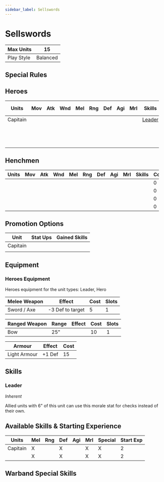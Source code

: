 ```yaml
---
sidebar_label: Sellswords
---
```

# Sellswords


| Max Units | 15 |
| ---- | ---- |
| Play Style | Balanced |

## Special Rules
### 

## Heroes
| Units | Mov | Atk | Wnd | Mel | Rng | Def | Agi | Mrl | Skills | Cost |  Cap | Skill Ups |
| ---- | ---- | ---- | ---- | ---- | ---- | ---- | ---- | ---- | ---- | ---- | ---- | ---- |
| Capitain |  |  |  |  |  |  |  |  | [Leader](#leader) | 0 | None | [\[Link\]](docs/8.%20Reference/4.%20Skill%20Search.md?filter=Melee,Defense,Morale,Sellswords) |
|  |  |  |  |  |  |  |  |  |  | 0 | None | [\[Link\]](docs/8.%20Reference/4.%20Skill%20Search.md?filter=Melee,Defense,Morale,Sellswords) |
|  |  |  |  |  |  |  |  |  |  | 0 | None | [\[Link\]](docs/8.%20Reference/4.%20Skill%20Search.md?filter=Melee,Defense,Morale,Sellswords) |
|  |  |  |  |  |  |  |  |  |  | 0 | None | [\[Link\]](docs/8.%20Reference/4.%20Skill%20Search.md?filter=Melee,Defense,Morale,Sellswords) |

## Henchmen
| Units | Mov | Atk | Wnd | Mel | Rng | Def | Agi | Mrl | Skills | Cost |  Cap |
| ---- | ---- | ---- | ---- | ---- | ---- | ---- | ---- | ---- | ---- | ---- | ---- |
|  |  |  |  |  |  |  |  |  |  | 0 | None |
|  |  |  |  |  |  |  |  |  |  | 0 | None |
|  |  |  |  |  |  |  |  |  |  | 0 | None |
|  |  |  |  |  |  |  |  |  |  | 0 | None |

## Promotion Options
| Unit | Stat Ups | Gained Skills |
| ---- | ---- | ---- |
| Capitain |  |  |
|  |  |  |

## Equipment

### Heroes Equipment 
Heroes equipment for the unit types: Leader, Hero

| Melee Weapon | Effect | Cost | Slots |
| ---- | ------ | ---- | ----- |
| Sword / Axe | -3 Def to target | 5 | 1 |

| Ranged Weapon | Range | Effect | Cost | Slots |
| ---- | ----- | ------ | ---- | ----- |
| Bow | 25" |  | 10 | 1 |

| Armour | Effect | Cost |
| ---- | ------ | ---- |
| Light Armour | +1 Def | 15 |

## Skills 
### Leader
*Inherent*

Allied units with 6" of this unit can use this morale stat for checks instead of their own.

## Available Skills & Starting Experience
| Units | Mel | Rng | Def | Agi | Mrl | Special | Start Exp |
| ---- | ---- | ---- | ---- | ---- | ---- | ---- | ---- |
| Capitain | X |  | X |  | X | X | 2 |
|  | X |  | X |  | X | X | 2 |

## Warband Special Skills 
